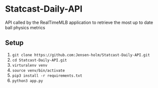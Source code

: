 # Statcast-Daily-API
API called by the RealTimeMLB application to retrieve the most up to date ball physics metrics

## Setup

1. `git clone https://github.com:Jensen-holm/Statcast-Daily-API.git`
2. `cd Statcast-Daily-API.git`
3. `virturalenv venv`
4. `source venv/bin/activate`
5. `pip3 install -r requirements.txt`
6. `python3 app.py`

